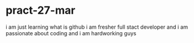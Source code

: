 # pract-27-mar
i am just learning what is github
i am fresher full stact developer and i am passionate about coding and i am hardworking guys
